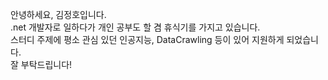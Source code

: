 
안녕하세요, 김정호입니다.  
.net 개발자로 일하다가 개인 공부도 할 겸 휴식기를 가지고 있습니다.  
스터디 주제에 평소 관심 있던 인공지능, DataCrawling 등이 있어 지원하게 되었습니다.  
잘 부탁드립니다!  
